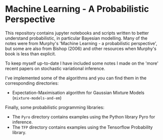 # Machine Learning - A Probabilistic Perspective

This repository contains jupyter notebooks and scripts written to better understand
probabilistic, in particular Bayesian modelling. Many of the notes were from Murphy's 
'Machine Learning - a probabilistic perspective', but some are also from Bishop (2006) 
and other resources when Murphy's book is less than explicit.


To keep myself up-to-date I have included some notes I made on the 'more' recent papers on 
stochastic variational inference. 

I've implemented some of the algorithms and you can find them in the corresponding directories: 
- Expectation-Maximisation algorithm for Gaussian Mixture Models (`mixture-models-and-em`) 


Finally, some probabilistic programming libraries:
- The `Pyro` directory contains examples using the Python library Pyro for inference.
- The `TFP` directory contains examples using the Tensorflow Probability library. 
